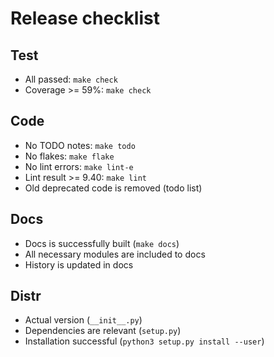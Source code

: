 # Release checklist


## Test

* All passed: `make check`
* Coverage >= 59%: `make check`

## Code

* No TODO notes: `make todo`
* No flakes: `make flake`
* No lint errors: `make lint-e`
* Lint result >= 9.40: `make lint`
* Old deprecated code is removed (todo list)

## Docs

* Docs is successfully built (`make docs`)
* All necessary modules are included to docs
* History is updated in docs

## Distr

* Actual version  (`__init__.py`)
* Dependencies are relevant (`setup.py`)
* Installation successful (`python3 setup.py install --user`)
